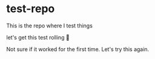 # test-repo
This is the repo where I test things

let's get this test rolling :rocket:

Not sure if it worked for the first time. Let's try this again.
